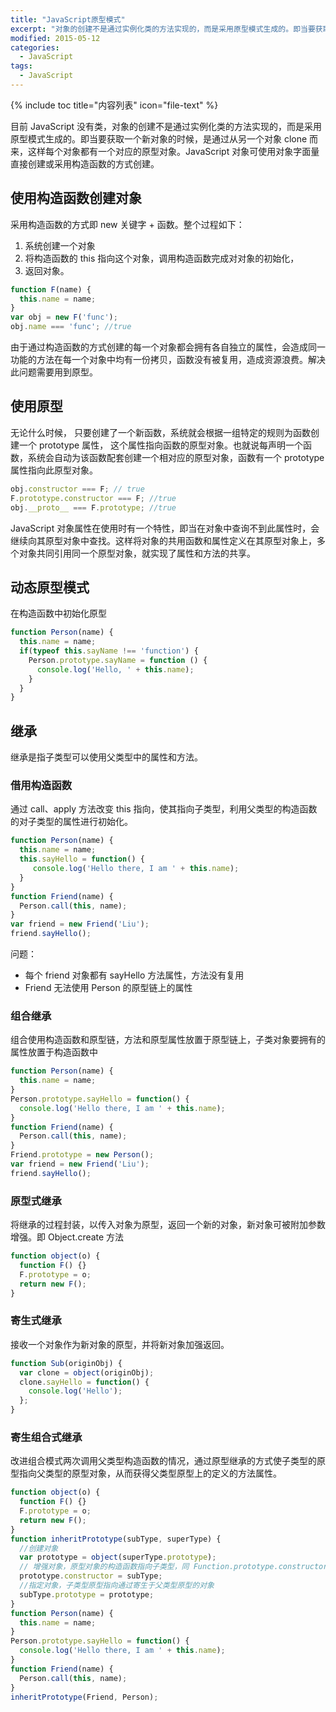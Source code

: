 ```yaml
---
title: "JavaScript原型模式"
excerpt: "对象的创建不是通过实例化类的方法实现的，而是采用原型模式生成的。即当要获取一个新对象的时候，是通过从另一个对象 clone 而来，这样每个对象都有一个对应的原型对象"
modified: 2015-05-12
categories: 
  - JavaScript
tags:
  - JavaScript
---
```


{% include toc title="内容列表" icon="file-text" %}

目前 JavaScript 没有类，对象的创建不是通过实例化类的方法实现的，而是采用原型模式生成的。即当要获取一个新对象的时候，是通过从另一个对象 clone 而来，这样每个对象都有一个对应的原型对象。JavaScript 对象可使用对象字面量直接创建或采用构造函数的方式创建。

## 使用构造函数创建对象

采用构造函数的方式即 new 关键字 + 函数。整个过程如下：
1. 系统创建一个对象
2. 将构造函数的 this 指向这个对象，调用构造函数完成对对象的初始化，
3. 返回对象。

```javascript
function F(name) {
  this.name = name;
}
var obj = new F('func');
obj.name === 'func'; //true
```

由于通过构造函数的方式创建的每一个对象都会拥有各自独立的属性，会造成同一功能的方法在每一个对象中均有一份拷贝，函数没有被复用，造成资源浪费。解决此问题需要用到原型。

## 使用原型

无论什么时候， 只要创建了一个新函数，系统就会根据一组特定的规则为函数创建一个 prototype 属性， 这个属性指向函数的原型对象。也就说每声明一个函数，系统会自动为该函数配套创建一个相对应的原型对象，函数有一个 prototype 属性指向此原型对象。

``` javascript
obj.constructor === F; // true
F.prototype.constructor === F; //true
obj.__proto__ === F.prototype; //true
```

JavaScript 对象属性在使用时有一个特性，即当在对象中查询不到此属性时，会继续向其原型对象中查找。这样将对象的共用函数和属性定义在其原型对象上，多个对象共同引用同一个原型对象，就实现了属性和方法的共享。

## 动态原型模式

在构造函数中初始化原型
``` javascript
function Person(name) {
  this.name = name;
  if(typeof this.sayName !== 'function') {
    Person.prototype.sayName = function () {
      console.log('Hello, ' + this.name);
    }
  }
}
```

## 继承

继承是指子类型可以使用父类型中的属性和方法。

### 借用构造函数

通过 call、apply 方法改变 this 指向，使其指向子类型，利用父类型的构造函数的对子类型的属性进行初始化。

``` javascript
function Person(name) {
  this.name = name;
  this.sayHello = function() {
     console.log('Hello there, I am ' + this.name);
  }
}
function Friend(name) {
  Person.call(this, name);
}
var friend = new Friend('Liu');
friend.sayHello();
```

问题：
* 每个 friend 对象都有 sayHello 方法属性，方法没有复用
* Friend 无法使用 Person 的原型链上的属性

### 组合继承

组合使用构造函数和原型链，方法和原型属性放置于原型链上，子类对象要拥有的属性放置于构造函数中

```javascript
function Person(name) {
  this.name = name;
}
Person.prototype.sayHello = function() {
  console.log('Hello there, I am ' + this.name);
}
function Friend(name) {
  Person.call(this, name);
}
Friend.prototype = new Person();
var friend = new Friend('Liu');
friend.sayHello();
```

### 原型式继承

将继承的过程封装，以传入对象为原型，返回一个新的对象，新对象可被附加参数增强。即 Object.create 方法

```javascript
function object(o) {
  function F() {}
  F.prototype = o;
  return new F();
}
``` 

### 寄生式继承

接收一个对象作为新对象的原型，并将新对象加强返回。

```javascript
function Sub(originObj) {
  var clone = object(originObj);
  clone.sayHello = function() {
    console.log('Hello');
  };
}
```

### 寄生组合式继承

改进组合模式两次调用父类型构造函数的情况，通过原型继承的方式使子类型的原型指向父类型的原型对象，从而获得父类型原型上的定义的方法属性。

```javascript
function object(o) {
  function F() {}
  F.prototype = o;
  return new F();
} 
function inheritPrototype(subType, superType) {
  //创建对象
  var prototype = object(superType.prototype);
  // 增强对象，原型对象的构造函数指向子类型，同 Function.prototype.constructor = Function
  prototype.constructor = subType;
  //指定对象，子类型原型指向通过寄生于父类型原型的对象
  subType.prototype = prototype;
} 
function Person(name) {
  this.name = name;
}
Person.prototype.sayHello = function() {
  console.log('Hello there, I am ' + this.name);
}
function Friend(name) {
  Person.call(this, name);
}
inheritPrototype(Friend, Person);
```